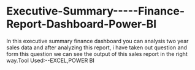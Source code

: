 # Executive-Summary-----Finance-Report-Dashboard-Power-BI
In this executive summary finance dashboard you can analysis two year sales data and after analyzing this report, i have taken out question and form this question we can see the output of this sales report in the right way.Tool Used:--EXCEL,POWER BI
